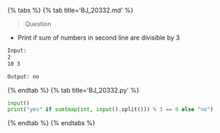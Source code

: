 {% tabs %}
{% tab title='BJ_20332.md' %}

> Question

* Print if sum of numbers in second line are divisible by 3

```txt
Input:
2
10 3

Output: no
```

{% endtab %}
{% tab title='BJ_20332.py' %}

```py
input()
print("yes" if sum(map(int, input().split())) % 3 == 0 else "no")
```

{% endtab %}
{% endtabs %}
